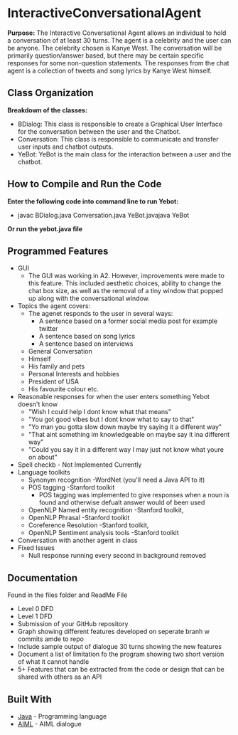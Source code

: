 # InteractiveConversationalAgent
**Purpose:**
The Interactive Conversational Agent allows an individual to hold a conversation of at least 30 turns. The agent is a celebrity and the user can be anyone. The celebrity chosen is Kanye West. The conversation will be primarily question/answer based, but there may be certain specific responses for some non-question statements. The responses from the chat agent is a collection of tweets and song lyrics by Kanye West himself.

## Class Organization

**Breakdown of the classes:**
* BDialog: This class is responsible to create a Graphical User Interface for the conversation between the user and the Chatbot. 
* Conversation: This class is responsible to communicate and transfer user inputs and chatbot outputs. 
* YeBot: YeBot is the main class for the interaction between a user and the chatbot. 

## How to Compile and Run the Code
**Enter the following code into command line to run Yebot:**
* javac BDialog.java Conversation.java YeBot.javajava YeBot

**Or run the yebot.java file**

## Programmed Features
* GUI
   * The GUI was working in A2. However, improvements were made to this feature. This included aesthetic choices, ability to change the chat box size, as well as the removal of a tiny window that popped up along with the conversational window.
* Topics the agent covers:
   * The agenet responds to the user in several ways:
      * A sentence based on a former social media post for example twitter
      * A sentence based on song lyrics
      * A sentence based on interviews 
   * General Conversation
    * Himself
    * His family and pets
    * Personal Interests and hobbies
    * President of USA
    * His favourite colour etc.
* Reasonable responses for when the user enters something Yebot doesn't know
   * "Wish I could help    I dont know what that means"
   * "You got good vibes   but I dont know what to say to that"
   * "Yo man you gotta slow down  maybe try saying it a different way"
   * "That aint something im knowledgeable on maybe say it ina  different way"
   * "Could you say it in a different way I may just not know what youre on about"
* Spell checkb - Not Implemented Currently 
* Language toolkits
    * Synonym recognition -WordNet (you'll need a Java API to it)
    * POS tagging -Stanford toolkit
      * POS tagging was implemented to give responses when a noun is found and otherwise defualt answer would of been used
    * OpenNLP Named entity recognition -Stanford toolkit, 
    * OpenNLP Phrasal -Stanford toolkit
    * Coreference Resolution -Stanford toolkit, 
    * OpenNLP Sentiment analysis tools -Stanford toolkit
* Conversation with another agent in class
* Fixed Issues
  * Null response running every second in background removed

## Documentation
Found in the files folder and ReadMe File
* Level 0 DFD
* Level 1 DFD
* Submission of your GitHub repository
* Graph showing different features developed on seperate branh w commits amde to repo
* Include sample output of dialogue 30 turns showing the new features
* Document a list of limitation fo the program showing two short version of what it cannot handle
* 5+ Features that can be extracted from the code or design that can be shared with others as an API



## Built With

* [Java](https://www.java.com/) - Programming language 
* [AIML](https://www.tutorialspoint.com/aiml/) - AIML dialogue





